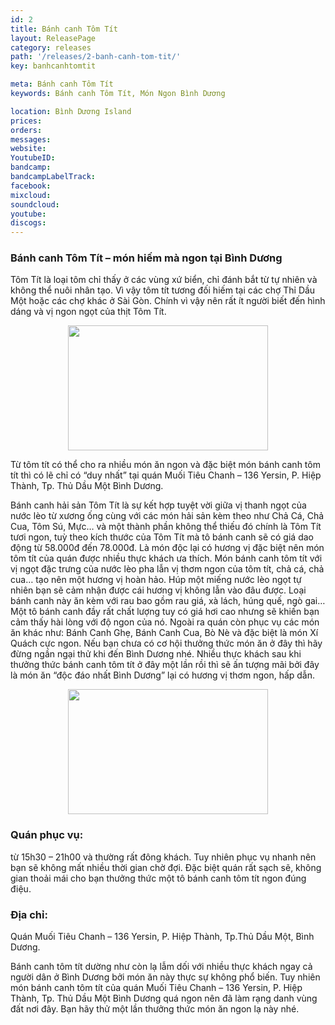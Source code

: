 ```yaml
---
id: 2
title: Bánh canh Tôm Tít
layout: ReleasePage
category: releases
path: '/releases/2-banh-canh-tom-tit/'
key: banhcanhtomtit

meta: Bánh canh Tôm Tít
keywords: Bánh canh Tôm Tít, Món Ngon Bình Dương

location: Bình Dương Island
prices: 
orders: 
messages:
website: 
YoutubeID: 
bandcamp: 
bandcampLabelTrack: 
facebook: 
mixcloud: 
soundcloud: 
youtube: 
discogs: 
---
```

### Bánh canh Tôm Tít – món hiếm mà ngon tại Bình Dương
Tôm Tít là loại tôm chỉ thấy ở các vùng xứ biển, chỉ đánh bắt từ tự nhiên và không thể nuôi nhân tạo. Vì vậy tôm tít tương đối hiếm tại các chợ Thỉ Dầu Một hoặc các chợ khác ở Sài Gòn. Chính vì vậy nên rất ít người biết đến hình dáng và vị ngon ngọt của thịt Tôm Tít.

<div align="center"><img src="http://tokyubinhduong.com/wp-content/uploads/2016/08/Banh-canh-tom-ti-mon-hiem-ma-ngon-tai-binh-duong-1.jpg" width="320px" height="200px"></div>

Từ tôm tít có thể cho ra nhiều món ăn ngon và đặc biệt món bánh canh tôm tít thì có lẽ chỉ có “duy nhất” tại quán Muối Tiêu Chanh – 136 Yersin, P. Hiệp Thành, Tp. Thủ Dầu Một Bình Dương.

Bánh canh hải sản Tôm Tít là sự kết hợp tuyệt vời giữa vị thanh ngọt của nước lèo từ xương ống cùng với các món hải sản kèm theo như Chả Cá, Chả Cua, Tôm Sú, Mực… và một thành phần không thể thiếu đó chính là Tôm Tít tươi ngon, tuỳ theo kích thước của Tôm Tít mà tô bánh canh sẽ có giá dao động từ 58.000đ đến 78.000đ. Là món độc lại có hương vị đặc biệt nên món tôm tít của quán được nhiều thực khách ưa thích. Món bánh canh tôm tít với vị ngọt đặc trưng của nước lèo pha lẫn vị thơm ngon của tôm tít, chả cá, chả cua… tạo nên một hương vị hoàn hảo. Húp một miếng nước lèo ngọt tự nhiên bạn sẽ cảm nhận được cái hương vị không lẫn vào đâu được. Loại bánh canh này ăn kèm với rau bao gồm rau giá, xà lách, húng quế, ngò gai… Một tô bánh canh đầy rất chất lượng tuy có giá hơi cao nhưng sẽ khiến bạn cảm thấy hài lòng với độ ngon của nó. Ngoài ra quán còn phục vụ các món ăn khác như: Bánh Canh Ghẹ, Bánh Canh Cua, Bò Nè và đặc biệt là món Xí Quách cực ngon. Nếu bạn chưa có cơ hội thưởng thức món ăn ở đây thì hãy đừng ngần ngại thử khi đến Bình Dương nhé. Nhiều thực khách sau khi thưởng thức bánh canh tôm tít ở đây một lần rồi thì sẽ ấn tượng mãi bởi đây là món ăn “độc đáo nhất Bình Dương” lại có hương vị thơm ngon, hấp dẫn.

<div align="center"><img src="http://tokyubinhduong.com/wp-content/uploads/2016/08/Banh-canh-tom-ti-mon-hiem-ma-ngon-tai-binh-duong-2.jpg" width="320px" height="200px"></div>

<h3>Quán phục vụ:</h3> từ 15h30 – 21h00 và thường rất đông khách. Tuy nhiên phục vụ nhanh nên bạn sẽ không mất nhiều thời gian chờ đợi. Đặc biệt quán rất sạch sẽ, không gian thoải mái cho bạn thưởng thức một tô bánh canh tôm tít ngon đúng điệu.

<h3>Địa chỉ:</h3> Quán Muối Tiêu Chanh – 136 Yersin, P. Hiệp Thành, Tp.Thủ Dầu Một, Bình Dương.

Bánh canh tôm tít dường như còn lạ lẫm dối với nhiều thực khách ngay cả người dân ở Bình Dương bởi món ăn này thực sự không phổ biến. Tuy nhiên món bánh canh tôm tít của quán Muối Tiêu Chanh – 136 Yersin, P. Hiệp Thành, Tp. Thủ Dầu Một Bình Dương quá ngon nên đã làm rạng danh vùng đất nơi đây. Bạn hãy thử một lần thưởng thức món ăn ngon lạ này nhé.
